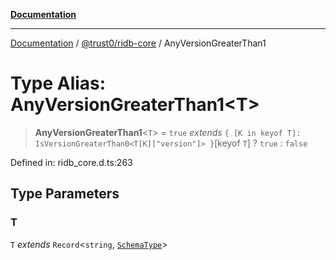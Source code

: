 [**Documentation**](../../../README.md)

***

[Documentation](../../../README.md) / [@trust0/ridb-core](../README.md) / AnyVersionGreaterThan1

# Type Alias: AnyVersionGreaterThan1\<T\>

> **AnyVersionGreaterThan1**\<`T`\> = `true` *extends* `{ [K in keyof T]: IsVersionGreaterThan0<T[K]["version"]> }`\[keyof `T`\] ? `true` : `false`

Defined in: ridb\_core.d.ts:263

## Type Parameters

### T

`T` *extends* `Record`\<`string`, [`SchemaType`](SchemaType.md)\>
